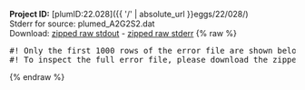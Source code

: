**Project ID:** [plumID:22.028]({{ '/' | absolute_url }}eggs/22/028/)  
Stderr for source:  plumed_A2G2S2.dat   
Download: [zipped raw stdout](plumed_A2G2S2.dat.plumed_master.stdout.txt.zip) - [zipped raw stderr](plumed_A2G2S2.dat.plumed_master.stderr.txt.zip) 
{% raw %}
<pre>
#! Only the first 1000 rows of the error file are shown below
#! To inspect the full error file, please download the zipped raw stderr file above
</pre>
{% endraw %}
